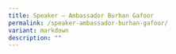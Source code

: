 ```yaml
---
title: Speaker – Ambassador Burhan Gafoor
permalink: /speaker-ambassador-burhan-gafoor/
variant: markdown
description: ""
---
```

